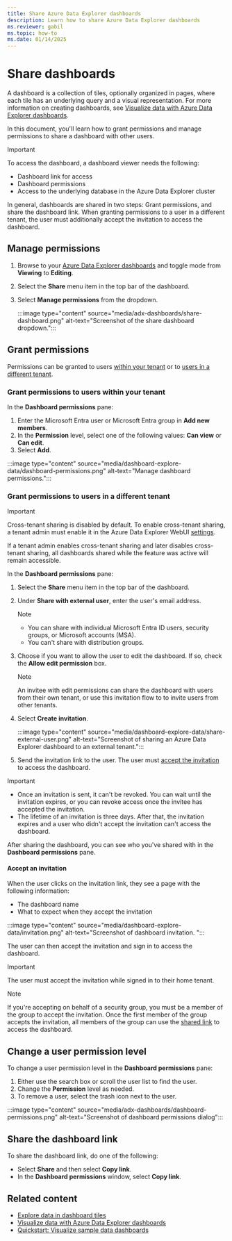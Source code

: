 ```yaml
---
title: Share Azure Data Explorer dashboards
description: Learn how to share Azure Data Explorer dashboards
ms.reviewer: gabil
ms.topic: how-to
ms.date: 01/14/2025
---
```

# Share dashboards

A dashboard is a collection of tiles, optionally organized in pages, where each tile has an underlying query and a visual representation. For more information on creating dashboards, see [Visualize data with Azure Data Explorer dashboards](azure-data-explorer-dashboards.md).

In this document, you'll learn how to grant permissions and manage permissions to share a dashboard with other users.

> [!IMPORTANT]
> To access the dashboard, a dashboard viewer needs the following:
>
> * Dashboard link for access
> * Dashboard permissions
> * Access to the underlying database in the Azure Data Explorer cluster

In general, dashboards are shared in two steps: Grant permissions, and share the dashboard link. When granting permissions to a user in a different tenant, the user must additionally accept the invitation to access the dashboard.

## Manage permissions

1. Browse to your [Azure Data Explorer dashboards](azure-data-explorer-dashboards.md) and toggle mode from **Viewing** to **Editing**.
1. Select the **Share** menu item in the top bar of the dashboard.
1. Select **Manage permissions** from the dropdown.

    :::image type="content" source="media/adx-dashboards/share-dashboard.png" alt-text="Screenshot of the share dashboard dropdown.":::

## Grant permissions

Permissions can be granted to users [within your tenant](#grant-permissions-to-users-within-your-tenant) or to [users in a different tenant](#grant-permissions-to-users-in-a-different-tenant).

### Grant permissions to users within your tenant

In the **Dashboard permissions** pane:

1. Enter the Microsoft Entra user or Microsoft Entra group in **Add new members**.
1. In the **Permission** level, select one of the following values: **Can view** or **Can edit**.
1. Select **Add**.

:::image type="content" source="media/dashboard-explore-data/dashboard-permissions.png" alt-text="Manage dashboard permissions.":::

### Grant permissions to users in a different tenant

> [!IMPORTANT]
> Cross-tenant sharing is disabled by default. To enable cross-tenant sharing, a tenant admin must enable it in the Azure Data Explorer WebUI [settings](web-customize-settings.md#enable-cross-tenant-dashboard-sharing).
>
> If a tenant admin enables cross-tenant sharing and later disables cross-tenant sharing, all dashboards shared while the feature was active will remain accessible.

In the **Dashboard permissions** pane:

1. Select the **Share** menu item in the top bar of the dashboard.
1. Under **Share with external user**, enter the user's email address. 

    > [!NOTE]
    > * You can share with individual Microsoft Entra ID users, security groups, or Microsoft accounts (MSA).
    > * You can't share with distribution groups.

1. Choose if you want to allow the user to edit the dashboard. If so, check the **Allow edit permission** box.

    > [!NOTE]
    > An invitee with edit permissions can share the dashboard with users from their own tenant, or use this invitation flow to to invite users from other tenants.

1. Select **Create invitation**.

    :::image type="content" source="media/dashboard-explore-data/share-external-user.png" alt-text="Screenshot of sharing an Azure Data Explorer dashboard to an external tenant.":::

1. Send the invitation link to the user. The user must [accept the invitation](#accept-an-invitation) to access the dashboard.

> [!IMPORTANT]
> * Once an invitation is sent, it can't be revoked. You can wait until the invitation expires, or you can revoke access once the invitee has accepted the invitation.
> * The lifetime of an invitation is three days. After that, the invitation expires and a user who didn't accept the invitation can't access the dashboard.

After sharing the dashboard, you can see who you've shared with in the **Dashboard permissions** pane.

#### Accept an invitation

When the user clicks on the invitation link, they see a page with the following information:

* The dashboard name
* What to expect when they accept the invitation

:::image type="content" source="media/dashboard-explore-data/invitation.png" alt-text="Screenshot of dashboard invitation. ":::

The user can then accept the invitation and sign in to access the dashboard.

> [!IMPORTANT]
> The user must accept the invitation while signed in to their home tenant.

> [!NOTE]
> If you're accepting on behalf of a security group, you must be a member of the group to accept the invitation. Once the first member of the group accepts the invitation, all members of the group can use the [shared link](#share-the-dashboard-link) to access the dashboard.

## Change a user permission level

To change a user permission level in the **Dashboard permissions** pane:

1. Either use the search box or scroll the user list to find the user.
1. Change the **Permission** level as needed.
1. To remove a user, select the trash icon next to the user.

:::image type="content" source="media/adx-dashboards/dashboard-permissions.png" alt-text="Screenshot of dashboard permissions dialog":::

## Share the dashboard link

To share the dashboard link, do one of the following:

* Select **Share** and then select **Copy link**.
* In the **Dashboard permissions** window, select **Copy link**.

## Related content

* [Explore data in dashboard tiles](dashboard-explore-data.md)
* [Visualize data with Azure Data Explorer dashboards](azure-data-explorer-dashboards.md)
* [Quickstart: Visualize sample data dashboards](web-ui-samples-dashboards.md)